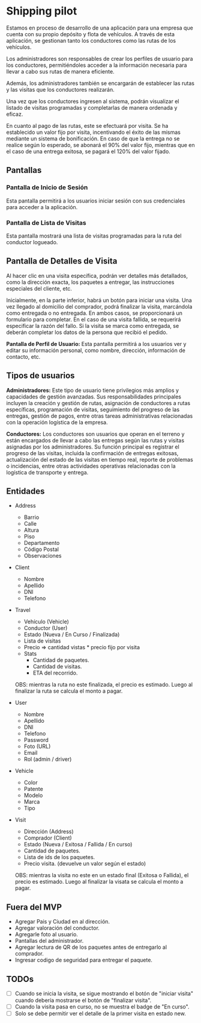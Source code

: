 # Shipping pilot

Estamos en proceso de desarrollo de una aplicación para una empresa que cuenta con su propio depósito y flota de vehículos. A través de esta aplicación, se gestionan tanto los conductores como las rutas de los vehículos.

Los administradores son responsables de crear los perfiles de usuario para los conductores, permitiéndoles acceder a la información necesaria para llevar a cabo sus rutas de manera eficiente.

Además, los administradores también se encargarán de establecer las rutas y las visitas que los conductores realizarán.

Una vez que los conductores ingresen al sistema, podrán visualizar el listado de visitas programadas y completarlas de manera ordenada y eficaz.

En cuanto al pago de las rutas, este se efectuará por visita. Se ha establecido un valor fijo por visita, incentivando el éxito de las mismas mediante un sistema de bonificación. En caso de que la entrega no se realice según lo esperado, se abonará el 90% del valor fijo, mientras que en el caso de una entrega exitosa, se pagará el 120% del valor fijado.

## Pantallas

### Pantalla de Inicio de Sesión

Esta pantalla permitirá a los usuarios iniciar sesión con sus credenciales para acceder a la aplicación.

### Pantalla de Lista de Visitas

Esta pantalla mostrará una lista de visitas programadas para la ruta del conductor logueado.

## Pantalla de Detalles de Visita

Al hacer clic en una visita específica, podrán ver detalles más detallados, como la dirección exacta, los paquetes a entregar, las instrucciones especiales del cliente, etc.

Inicialmente, en la parte inferior, habrá un botón para iniciar una visita. Una vez llegado al domicilio del comprador, podrá finalizar la visita, marcándola como entregada o no entregada. En ambos casos, se proporcionará un formulario para completar. En el caso de una visita fallida, se requerirá especificar la razón del fallo. Si la visita se marca como entregada, se deberán completar los datos de la persona que recibió el pedido.

**Pantalla de Perfil de Usuario:** Esta pantalla permitirá a los usuarios ver y editar su información personal, como nombre, dirección, información de contacto, etc.

## Tipos de usuarios

**Administradores:** Este tipo de usuario tiene privilegios más amplios y capacidades de gestión avanzadas. Sus responsabilidades principales incluyen la creación y gestión de rutas, asignación de conductores a rutas específicas, programación de visitas, seguimiento del progreso de las entregas, gestión de pagos, entre otras tareas administrativas relacionadas con la operación logística de la empresa.

**Conductores:** Los conductores son usuarios que operan en el terreno y están encargados de llevar a cabo las entregas según las rutas y visitas asignadas por los administradores. Su función principal es registrar el progreso de las visitas, incluida la confirmación de entregas exitosas, actualización del estado de las visitas en tiempo real, reporte de problemas o incidencias, entre otras actividades operativas relacionadas con la logística de transporte y entrega.

## Entidades

- Address
  - Barrio
  - Calle
  - Altura
  - Piso
  - Departamento
  - Código Postal
  - Observaciones

- Client
  - Nombre
  - Apellido
  - DNI
  - Telefono

- Travel
  - Vehículo (Vehicle)
  - Conductor (User)
  - Estado (Nueva / En Curso / Finalizada)
  - Lista de visitas
  - Precio => cantidad vistas * precio fijo por visita 
  - Stats
    - Cantidad de paquetes.
    - Cantidad de visitas.
    - ETA del recorrido.
  
  OBS: mientras la ruta no este finalizada, el precio es estimado. Luego al finalizar la ruta se calcula el monto a pagar.

- User
  - Nombre
  - Apellido
  - DNI
  - Telefono
  - Password
  - Foto (URL)
  - Email
  - Rol (admin / driver)

- Vehicle
  - Color
  - Patente 
  - Modelo
  - Marca
  - Tipo

- Visit
  - Dirección (Address)
  - Comprador (Client)
  - Estado (Nueva / Exitosa / Fallida / En curso)
  - Cantidad de paquetes.
  - Lista de ids de los paquetes.
  - Precio visita. (devuelve un valor según el estado)

  OBS: mientras la visita no este en un estado final (Exitosa o Fallida), el precio es estimado. Luego al finalizar la visata se calcula el monto a pagar.

## Fuera del MVP
  - Agregar Pais y Ciudad en al dirección.
  - Agregar valoración del conductor.
  - Agregarle foto al usuario.
  - Pantallas del administrador.
  - Agregar lectura de QR de los paquetes antes de entregarlo al comprador.
  - Ingresar codigo de seguridad para entregar el paquete.


## TODOs
  - [ ] Cuando se inicia la visita, se sigue mostrando el botón de "iniciar visita" cuando debería mostrarse el botón de "finalizar visita".
  - [ ] Cuando la visita pasa en curso, no se muestra el badge de "En curso".
  - [ ] Solo se debe permitir ver el detalle de la primer visita en estado new.